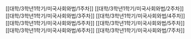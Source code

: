 [[대학/3학년1학기/미국사회와법/1주차]]
[[대학/3학년1학기/미국사회와법/2주차]]
[[대학/3학년1학기/미국사회와법/3주차]]
[[대학/3학년1학기/미국사회와법/4주차]]
[[대학/3학년1학기/미국사회와법/5주차]]
[[대학/3학년1학기/미국사회와법/5주차]]
[[대학/3학년1학기/미국사회와법/6주차]]
[[대학/3학년1학기/미국사회와법/7주차]]